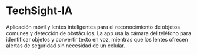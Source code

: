 # TechSight-IA
Aplicación móvil y lentes inteligentes para el reconocimiento de objetos comunes y detección de obstáculos. La app usa la cámara del teléfono para identificar objetos y convertir texto en voz, mientras que los lentes ofrecen alertas de seguridad sin necesidad de un celular. 
